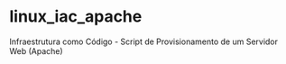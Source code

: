 # linux_iac_apache 
Infraestrutura como Código - Script de Provisionamento de um Servidor Web (Apache)

